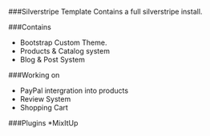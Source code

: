 ###Silverstripe Template
Contains a full silverstripe install.

###Contains 
* Bootstrap Custom Theme.
* Products & Catalog system
* Blog & Post System

###Working on 
* PayPal intergration into products
* Review System
* Shopping Cart

###Plugins
*MixItUp

